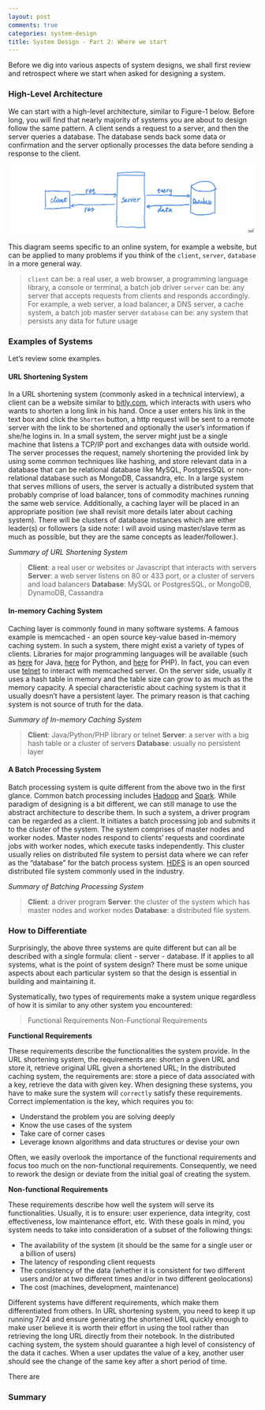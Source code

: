 ```yaml
---
layout: post
comments: true
categories: system-design
title: System Design - Part 2: Where we start
---
```

Before we dig into various aspects of system designs, we shall first review and retrospect where we start when asked for designing a system. 

### High-Level Architecture

We can start with a high-level architecture, similar to Figure-1 below. Before long, you will find that nearly majority of systems you are about to design follow the same pattern. A client sends a request to a server, and then the server queries a database. The database sends back some data or confirmation and the server optionally processes the data before sending a response to the client. 

![A Simple System Design to Start](assets/5DE69707-4217-43FB-A7DF-C9ED96E0A99E.jpeg)

This diagram seems specific to an online system, for example a website, but can be applied to many problems if you think of the `client`, `server`, `database` in a more general way. 

> `client` can be: a real user, a web browser, a programming language library, a console or terminal, a batch job driver
> `server` can be: any server that accepts requests from clients and responds accordingly. For example, a web server, a load balancer, a DNS server, a cache system, a batch job master server
> `database` can be: any system that persists any data for future usage

### Examples of Systems
Let’s review some examples.

#### URL Shortening System
In a URL shortening system (commonly asked in a technical interview), a client can be a website similar to [bitly.com](https://bitly.com), which interacts with users who wants to shorten a long link in his hand. Once a user enters his link in the text box and click the `Shorten` button, a http request will be sent to a remote server with the link to be shortened and optionally the user’s information if she/he logins in. In a small system, the server might just be a single machine that listens a TCP/IP port and exchanges data with outside world. The server processes the request, namely shortening the provided link by using some common techniques like hashing, and store relevant data in a database that can be relational database like MySQL, PostgresSQL or non-relational database such as MongoDB, Cassandra, etc. In a large system that serves millions of users, the server is actually a distributed system that probably comprise of load balancer, tons of commodity machines running the same web service. Additionally, a caching layer will be placed in an appropriate position (we shall revisit more details later about caching system). There will be clusters of database instances which are either leader(s) or followers (a side note: I will avoid using master/slave term as much as possible, but they are the same concepts as leader/follower.). 

*Summary of URL Shortening System*
> **Client**: a real user or websites or Javascript that interacts with servers
> **Server**: a web server listens on 80 or 433 port, or a cluster of servers and load balancers
> **Database**: MySQL or PostgresSQL, or MongoDB, DynamoDB, Cassandra 

#### In-memory Caching System
Caching layer is commonly found in many software systems. A famous example is memcached - an open source key-value based in-memory caching system. In such a system, there might exist a variety of types of clients. Libraries for major programming languages will be available (such as [here](https://github.com/dustin/java-memcached-client) for Java, [here](https://github.com/pinterest/pymemcache) for Python, and [here](https://github.com/php-memcached-dev/php-memcached) for PHP). In fact, you can even use [telnet](https://en.wikipedia.org/wiki/Telnet) to interact with memcached server. On the server side, usually it uses a hash table in memory and the table size can grow to as much as the memory capacity. A special characteristic about caching system is that it usually doesn’t have a persistent layer. The primary reason is that caching system is not source of truth for the data.

*Summary of In-memory Caching System*
> **Client**: Java/Python/PHP library or telnet
> **Server**: a server with a big hash table or a cluster of servers
> **Database**: usually no persistent layer

#### A Batch Processing System

Batch processing system is quite different from the above two in the first glance. Common batch processing includes [Hadoop](https://hadoop.apache.org) and [Spark](https://spark.apache.org). While paradigm of designing is a bit different, we can still manage to use the abstract architecture to describe them. In such a system, a driver program can be regarded as a client. It initiates a batch processing job and submits it to the cluster of the system. The system comprises of master nodes and worker nodes. Master nodes respond to clients’ requests and coordinate jobs with worker nodes, which execute tasks independently. This cluster usually relies on distributed file system to persist data where we can refer as the “database” for the batch process system. [HDFS](https://hdfs.apache.org) is an open sourced distributed file system commonly used in the industry.

*Summary of Batching Processing System*
> **Client**: a driver program
> **Server**: the cluster of the system which has master nodes and worker nodes
> **Database**: a distributed file system. 

### How to Differentiate

Surprisingly, the above three systems are quite different but can all be described with a single formula: client - server - database. If it applies to all systems, what is the point of system design? There must be some unique aspects about each particular system so that the design is essential in building and maintaining it.

Systematically, two types of requirements make a system unique regardless of how it is similar to any other system you encountered:

> Functional Requirements
> Non-Functional Requirements

**Functional Requirements**

These requirements describe the functionalities the system provide. In the URL shortening system, the requirements are: shorten a given URL and store it, retrieve original URL given a shortened URL; In the distributed caching system, the requirements are: store a piece of data associated with a key, retrieve the data with given key. When designing these systems, you have to make sure the system will `correctly` satisfy these requirements. Correct implementation is the key, which requires you to: 
* Understand the problem you are solving deeply
* Know the use cases of the system
* Take care of corner cases
* Leverage known algorithms and data structures or devise your own 

Often, we easily overlook the importance of the functional requirements and focus too much on the non-functional requirements.  Consequently, we need to rework the design or deviate from the initial goal of creating the system.

**Non-functional Requirements**

These requirements describe how well the system will serve its functionalities. Usually, it is to ensure: user experience, data integrity, cost effectiveness, low maintenance effort, etc. With these goals in mind, you system needs to take into consideration of a subset of the following things:

* The availability of the system (it should be the same for a single user or a billion of users)
* The latency of responding client requests
* The consistency of the data (whether it is consistent for two different users and/or at two different times and/or in two different geolocations)
* The cost (machines, development, maintenance)

Different systems have different requirements, which make them differentiated from others. In URL shortening system, you need to keep it up running 7/24 and ensure generating the shortened URL quickly enough to make user believe it is worth their effort in using the tool rather than retrieving the long URL directly from their notebook. In the distributed caching system, the system should guarantee a high level of consistency of the data it caches. When a user updates the value of a key, another user should see the change of the same key after a short period of time. 

There are 

### Summary


<!--stackedit_data:
eyJoaXN0b3J5IjpbMTY4NTE5NTkwNCwxOTgxMzA3NzY0LC0xMT
Y5MDg1NjkwLDg2ODk4MDU5MywxMTkyNjMyMDU0LDcxODI1ODg3
MiwtMzAwNzgzNzkxLDE4OTQyODcyNSwxMzAzNDM5NDI5LC05Nj
AwNzMzMzIsLTYyMjc4NTgyMiwyMDUzNjY5NDI5LDUxNjcyNzYw
NSwtNDQ3NTAwMjEyLC0xMDg1ODI2MTUsLTEwODU4MjYxNSwtNj
g1OTI0NjM3XX0=
-->